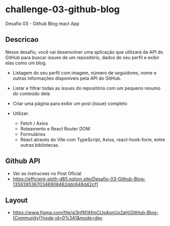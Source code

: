 # challenge-03-github-blog
Desafio 03 - Github Blog react App

## Descricao
Nesse desafio, você vai desenvolver uma aplicação que utilizará da API do GitHub para buscar issues de um repositório, dados do seu perfil e exibir elas como um blog.

- Listagem do seu perfil com imagem, número de seguidores, nome e outras informações disponíveis pela API do GitHub.
- Listar e filtrar todas as issues do repositório com um pequeno resumo do conteúdo dela
- Criar uma página para exibir um post (issue) completo

- Utilizar:
  * Fetch / Axios
  * Roteamento e React Router DOM
  * Formulários
  * React através do Vite com TypeScript, Axios, react-hook-form, entre outras bibliotecas.
 
## Github API
- Ver as instrucoes no Post Oficial
- https://efficient-sloth-d85.notion.site/Desafio-03-Github-Blog-13593953670346908462ddc648d42cf1

## Layout
 - https://www.figma.com/file/sl3nfN1AfmCLtoAonUx2aH/GitHub-Blog-(Community)?node-id=0%3A1&mode=dev
